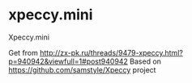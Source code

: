 # xpeccy.mini
Xpeccy.mini


Get from http://zx-pk.ru/threads/9479-xpeccy.html?p=940942&viewfull=1#post940942
Based on https://github.com/samstyle/Xpeccy project
